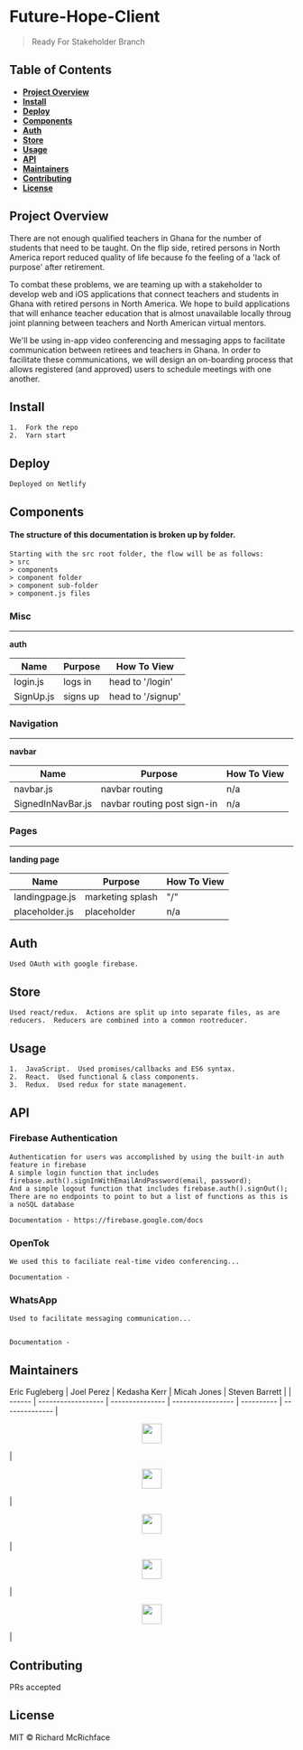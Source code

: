 # Future-Hope-Client


> Ready For Stakeholder Branch

## Table of Contents

- **[Project Overview](#project-overview)**<br>
- **[Install](#install)**<br>
- **[Deploy](#deploy)**<br>
- **[Components](#components)**<br>
- **[Auth](#auth)**<br>
- **[Store](#store)**<br>
- **[Usage](#usage)**<br>
- **[API](#api)**<br>
- **[Maintainers](#maintainers)**<br>
- **[Contributing](#contributing)**<br>
- **[License](#license)**<br>

## Project Overview

There are not enough qualified teachers in Ghana for the number of students that need to be taught.  On the flip side, retired persons
in North America report reduced quality of life because fo the feeling of a 'lack of purpose' after retirement.  

To combat these problems, we are teaming up with a stakeholder to develop web and iOS applications that connect teachers and students
in Ghana with retired persons in North America.  We hope to build applications that will enhance teacher education that is almost
unavailable locally throug joint planning between teachers and North American virtual mentors.  

We'll be using in-app video conferencing and messaging apps to facilitate communication between retirees and teachers in Ghana.  In order
to facilitate these communications, we will design an on-boarding process that allows registered (and approved) users to schedule meetings
with one another.

## Install

```
1.  Fork the repo
2.  Yarn start
```
## Deploy

```
Deployed on Netlify
```



## Components

#### The structure of this documentation is broken up by folder.

```
Starting with the src root folder, the flow will be as follows:
> src
> components
> component folder
> component sub-folder
> component.js files
```

### Misc
---

**auth**

Name    |   Purpose |   How To View     |
| ------ | ------------------ | ----------------- |
login.js    |   logs in     |   head to '/login'    |
SignUp.js    |   signs up     |   head to '/signup'    |



### Navigation
---

**navbar**

Name    |   Purpose |   How To View     |
| ------ | ------------------ | ----------------- |
navbar.js    |   navbar routing     |   n/a    |
SignedInNavBar.js    |   navbar routing post sign-in    |   n/a    |



### Pages
---

**landing page**

Name    |   Purpose |   How To View     |
| ------ | ------------------ | ----------------- |
landingpage.js    |   marketing splash     |   "/"    |
placeholder.js    |   placeholder    |   n/a    |




## Auth

```
Used OAuth with google firebase.
```


## Store

```
Used react/redux.  Actions are split up into separate files, as are reducers.  Reducers are combined into a common rootreducer.
```


## Usage

```
1.  JavaScript.  Used promises/callbacks and ES6 syntax.
2.  React.  Used functional & class components.
3.  Redux.  Used redux for state management.
```
## API

### Firebase Authentication
```
Authentication for users was accomplished by using the built-in auth feature in firebase
A simple login function that includes firebase.auth().signInWithEmailAndPassword(email, password);
And a simple logout function that includes firebase.auth().signOut();
There are no endpoints to point to but a list of functions as this is a noSQL database 

Documentation - https://firebase.google.com/docs
```

### OpenTok
```
We used this to faciliate real-time video conferencing...

Documentation - 
```

### WhatsApp
```
Used to facilitate messaging communication...


Documentation - 
```

## Maintainers

Eric Fugleberg  |   Joel Perez  |   Kedasha Kerr    |   Micah Jones |   Steven Barrett  |
| ------ | ------------------ | --------------- |   -----------------   |   ----------  |   --------------  |
[<p align="center"> <img src="https://github.com/favicon.ico" width="35"> </p> ](https://github.com/efugleberg)  | [<p align="center"> <img src="https://github.com/favicon.ico" width="35"> </p>](https://github.com/Full-lifey) |  [<p align="center"> <img src="https://github.com/favicon.ico" width="35"> </p>](https://github.com/Ladykerr) |  [<p align="center"> <img src="https://github.com/favicon.ico" width="35"> </p>](https://github.com/micahjones13) |  [<p align="center"> <img src="https://github.com/favicon.ico" width="35"> </p>](https://github.com/steven-barrett) |


## Contributing

PRs accepted

## License

MIT © Richard McRichface
